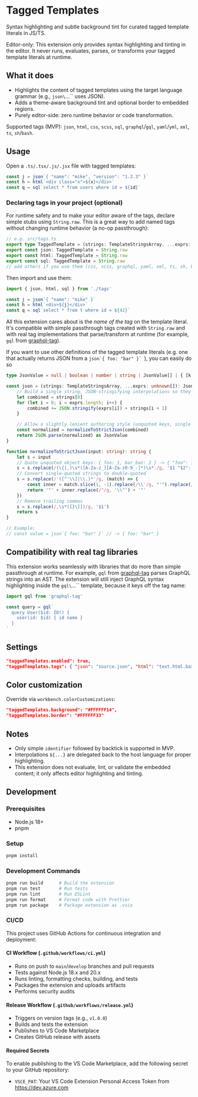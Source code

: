 # Tagged Templates

Syntax highlighting and subtle background tint for curated tagged template literals in JS/TS.

Editor-only: This extension only provides syntax highlighting and tinting in the editor. It never runs, evaluates, parses, or transforms your tagged template literals at runtime.

## What it does

- Highlights the content of tagged templates using the target language grammar (e.g., `json\`...\`` uses JSON).
- Adds a theme-aware background tint and optional border to embedded regions.
- Purely editor-side: zero runtime behavior or code transformation.

Supported tags (MVP): `json`, `html`, `css`, `scss`, `sql`, `graphql`/`gql`, `yaml`/`yml`, `xml`, `ts`, `sh`/`bash`.

## Usage

Open a `.ts/.tsx/.js/.jsx` file with tagged templates:

```ts
const j = json`{ "name": "mike", "version": "1.2.3" }`
const h = html`<div class="x">${x}</div>`
const q = sql`select * from users where id = ${id}`
```

### Declaring tags in your project (optional)

For runtime safety and to make your editor aware of the tags, declare simple stubs using `String.raw`. This is a great way to add named tags without changing runtime behavior (a no-op passthrough):

```ts
// e.g. src/tags.ts
export type TaggedTemplate = (strings: TemplateStringsArray, ...exprs: unknown[]) => string
export const json: TaggedTemplate = String.raw
export const html: TaggedTemplate = String.raw
export const sql: TaggedTemplate = String.raw
// add others if you use them (css, scss, graphql, yaml, xml, ts, sh, bash)
```

Then import and use them:

```ts
import { json, html, sql } from './tags'

const j = json`{ "name": "mike" }`
const h = html`<div>${j}</div>`
const q = sql`select * from t where id = ${42}`
```

All this extension cares about is the _name of the tag_ on the template literal. It's compatible with simple passthrough tags created with `String.raw` and with real tag implementations that parse/transform at runtime (for example, `gql` from [graphql-tag](https://github.com/apollographql/graphql-tag)).

If you want to use other definitions of the tagged template literals (e.g. one that actually returns JSON from a ``json`{ foo: "bar" }` ``), you can easily do so

```ts
type JsonValue = null | boolean | number | string | JsonValue[] | { [k: string]: JsonValue }

const json = (strings: TemplateStringsArray, ...exprs: unknown[]): JsonValue => {
	// Build a single string, JSON-stringifying interpolations so they embed as valid JSON fragments
	let combined = strings[0]
	for (let i = 0; i < exprs.length; i++) {
		combined += JSON.stringify(exprs[i]) + strings[i + 1]
	}

	// Allow a slightly lenient authoring style (unquoted keys, single quotes, trailing commas)
	const normalized = normalizeToStrictJson(combined)
	return JSON.parse(normalized) as JsonValue
}

function normalizeToStrictJson(input: string): string {
	let s = input
	// Quote unquoted object keys: { foo: 1, bar_baz: 2 } -> { "foo": 1, "bar_baz": 2 }
	s = s.replace(/(\{|,)\s*([A-Za-z_][A-Za-z0-9_-]*)\s*:/g, '$1 "$2":')
	// Convert single-quoted strings to double-quoted
	s = s.replace(/'([^'\\]|\\.)*'/g, (match) => {
		const inner = match.slice(1, -1).replace(/\\'/g, "'").replace(/\"/g, '"')
		return '"' + inner.replace(/"/g, '\\"') + '"'
	})
	// Remove trailing commas
	s = s.replace(/,\s*([}\]])/g, '$1')
	return s
}

// Example:
// const value = json`{ foo: "bar" }` // -> { foo: "bar" }
```

## Compatibility with real tag libraries

This extension works seamlessly with libraries that do more than simple passthrough at runtime. For example, `gql` from [graphql-tag](https://github.com/apollographql/graphql-tag) parses GraphQL strings into an AST. The extension will still inject GraphQL syntax highlighting inside the `gql\`...\`` template, because it keys off the tag name:

```ts
import gql from 'graphql-tag'

const query = gql`
  query User($id: ID!) {
    user(id: $id) { id name }
  }
`
```

## Settings

```json
"taggedTemplates.enabled": true,
"taggedTemplates.tags": { "json": "source.json", "html": "text.html.basic", ... }
```

## Color customization

Override via `workbench.colorCustomizations`:

```json
"taggedTemplates.background": "#FFFFFF14",
"taggedTemplates.border": "#FFFFFF33"
```

## Notes

- Only simple `identifier` followed by backtick is supported in MVP.
- Interpolations `${...}` are delegated back to the host language for proper highlighting.
- This extension does not evaluate, lint, or validate the embedded content; it only affects editor highlighting and tinting.

## Development

### Prerequisites

- Node.js 18+ 
- pnpm

### Setup

```bash
pnpm install
```

### Development Commands

```bash
pnpm run build      # Build the extension
pnpm run test       # Run tests
pnpm run lint       # Run ESLint
pnpm run format     # Format code with Prettier
pnpm run package    # Package extension as .vsix
```

### CI/CD

This project uses GitHub Actions for continuous integration and deployment:

#### CI Workflow (`.github/workflows/ci.yml`)
- Runs on push to `main`/`develop` branches and pull requests
- Tests against Node.js 18.x and 20.x
- Runs linting, formatting checks, building, and tests
- Packages the extension and uploads artifacts
- Performs security audits

#### Release Workflow (`.github/workflows/release.yml`)
- Triggers on version tags (e.g., `v1.0.0`)
- Builds and tests the extension
- Publishes to VS Code Marketplace
- Creates GitHub release with assets

#### Required Secrets
To enable publishing to the VS Code Marketplace, add the following secret to your GitHub repository:
- `VSCE_PAT`: Your VS Code Extension Personal Access Token from https://dev.azure.com
